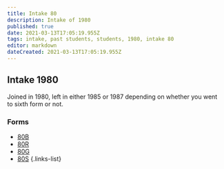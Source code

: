 ```yaml
---
title: Intake 80
description: Intake of 1980
published: true
date: 2021-03-13T17:05:19.955Z
tags: intake, past students, students, 1980, intake 80
editor: markdown
dateCreated: 2021-03-13T17:05:19.955Z
---
```


## Intake 1980
Joined in 1980, left in either 1985 or 1987 depending on whether you went to sixth form or not.
### Forms
- [80B](/students/past/intake-80/b)
- [80R](/students/past/intake-80/r)
- [80G](/students/past/intake-80/g)
- [80S](/students/past/intake-80/s)
{.links-list}